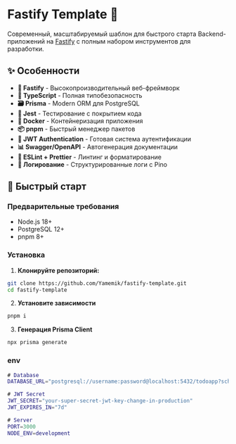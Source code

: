 # Fastify Template 🚀

Современный, масштабируемый шаблон для быстрого старта Backend-приложений на [Fastify](https://fastify.io/) с полным набором инструментов для разработки.

## ✨ Особенности

- **🦋 Fastify** - Высокопроизводительный веб-фреймворк
- **🔷 TypeScript** - Полная типобезопасность
- **🗃️ Prisma** - Modern ORM для PostgreSQL
- **🧪 Jest** - Тестирование с покрытием кода
- **🐳 Docker** - Контейнеризация приложения
- **📦 pnpm** - Быстрый менеджер пакетов
- **🔐 JWT Authentication** - Готовая система аутентификации
- **📊 Swagger/OpenAPI** - Автогенерация документации
- **🧹 ESLint + Prettier** - Линтинг и форматирование
- **📝 Логирование** - Структурированные логи с Pino

## 🚀 Быстрый старт

### Предварительные требования

- Node.js 18+ 
- PostgreSQL 12+
- pnpm 8+

### Установка

1. **Клонируйте репозиторий:**
```bash
git clone https://github.com/Yamemik/fastify-template.git
cd fastify-template
```
2. **Установите зависимости**
```bash
pnpm i
```
3. **Генерация Prisma Client**
```bash
npx prisma generate
```


### **env**
```m
# Database
DATABASE_URL="postgresql://username:password@localhost:5432/todoapp?schema=public"

# JWT Secret
JWT_SECRET="your-super-secret-jwt-key-change-in-production"
JWT_EXPIRES_IN="7d"

# Server
PORT=3000
NODE_ENV=development
```